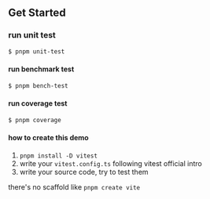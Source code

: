 ## Get Started
### run unit test
```sh 
$ pnpm unit-test
```
#### run benchmark test 
```sh 
$ pnpm bench-test
```
#### run coverage test 
```sh 
$ pnpm coverage
```

#### how to create this demo 
1. `pnpm install -D vitest`
2. write your `vitest.config.ts` following vitest official intro
3. write your source code, try to test them

there's no scaffold like `pnpm create vite`